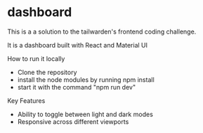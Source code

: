 # dashboard

This is a a solution to the tailwarden's frontend coding challenge.

It is a dashboard built with React and Material UI

How to run it locally
- Clone the repository
- install the node modules by running npm install
- start it with the command "npm run dev"

Key Features
- Ability to toggle between light and dark modes
- Responsive across different viewports
